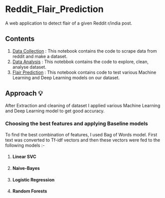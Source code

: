 # Reddit_Flair_Prediction

A web application to detect flair of a given Reddit r/india post.

## Contents

1. [Data Collection](https://github.com/raghav103/Reddit_Flair_Prediction/blob/master/Reddit-Flair-Predictor-DataCollection.ipynb) : This notebook contains the code to scrape data from reddit and make a dataset.
2. [Data Analysis](https://github.com/raghav103/Reddit_Flair_Prediction/blob/master/Reddit-Flair-Predictor-DataAnalyses.ipynb) : This notebbok contains the code to explore, clean, analyse dataset.
3. [Flair Prediction](https://github.com/raghav103/Reddit_Flair_Prediction/blob/master/Reddit-Flair-Predictor-Models.ipynb) : This notebook contains code to test various Machine Learning and Deep Learning models on our dataset.

## Approach 💡

After Extraction and cleaning of dataset I applied various Machine Learning and Deep Learning model to get good accuracy.

### Choosing the best features and applying Baseline models

To find the best combination of features, I used Bag of Words model. First text was converted to Tf-idf vectors and then these vectors were fed to the following models :-

1. #### Linear SVC
2. #### Naive-Bayes
3. #### Logistic Regression
4. #### Random Forests
